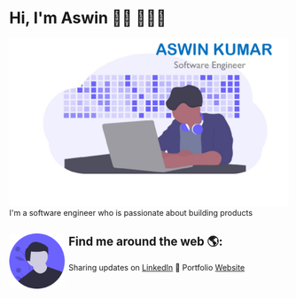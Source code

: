 # Hi, I'm Aswin 👋🏾 👨🏻‍💻

<img src="bg.PNG" alt="">
I'm a software engineer who is passionate about building products 


## Find me around the web 🌎: <a href="https://github.com/sponsors/M0nica"><img align="left" width="100" height="100" style="margin-right:7px" src="undraw_male_avatar_323b.svg"></a>

 Sharing updates on <a href="https://www.linkedin.com/in/kumaraswins/">LinkedIn</a> 💼
 Portfolio <a href="http://kumaraswins.github.io/">Website</a>
